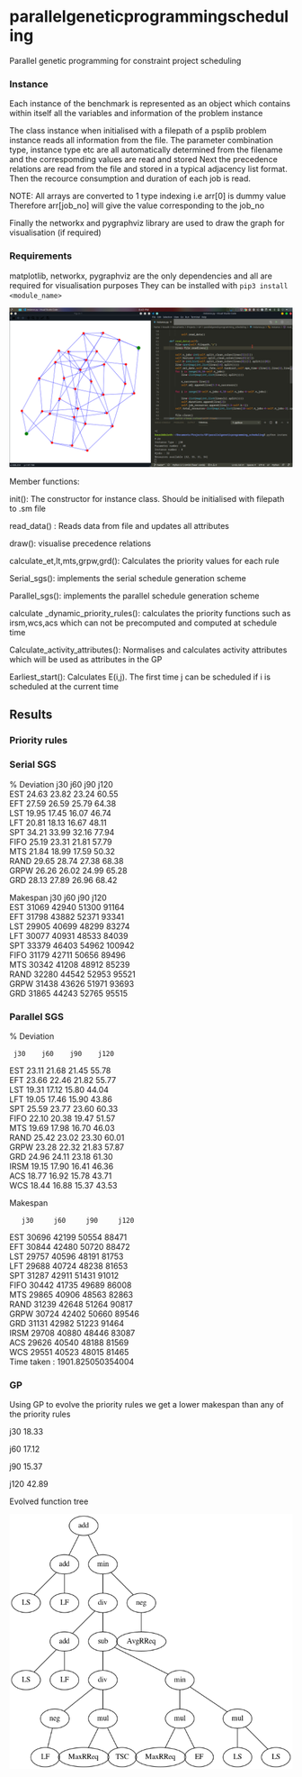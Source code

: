 # parallelgeneticprogrammingscheduling
Parallel genetic programming for constraint project scheduling


### Instance
Each instance of the benchmark is represented as an object which contains within itself all the variables and information of the problem instance

The class instance when initialised with a filepath of a psplib problem instance reads all information from the file. The parameter combination type, instance type etc are all automatically determined from the filename and the correspomding values are read and stored
Next the precedence relations are read from the file and stored in a typical adjacency list format.
Then the recource consumption and duration of each job is read.

NOTE: All arrays are converted to 1 type indexing i.e arr[0] is dummy value
Therefore arr[job_no] will give the value corresponding to the job_no

Finally the networkx and pygraphviz library are used to draw the graph for visualisation (if required)

### Requirements
matplotlib, networkx, pygraphviz are the only dependencies and all are required for visualisation purposes
They can be installed with `pip3 install <module_name>`

![demo](img/demo.png?raw=true "Demo image")


Member functions:

init(): The constructor for instance class. Should be initialised with filepath to .sm file

read_data() : Reads data from file and updates all attributes

draw(): visualise precedence relations

calculate_et,lt,mts,grpw,grd(): Calculates the priority values for each rule

Serial_sgs(): implements the serial schedule generation scheme

Parallel_sgs(): implements the parallel schedule generation scheme

calculate _dynamic_priority_rules(): calculates the priority functions such as irsm,wcs,acs which can not be precomputed and computed at schedule time

Calculate_activity_attributes(): Normalises and calculates activity attributes which will be used as attributes in the GP 

Earliest_start(): Calculates E(i,j). The first time j can be scheduled if i is scheduled at the current time

## Results
### Priority rules
### Serial SGS
% Deviation
     j30    j60    j90    j120    
EST  24.63  23.82  23.24  60.55  
EFT  27.59  26.59  25.79  64.38  
LST  19.95  17.45  16.07  46.74  
LFT  20.81  18.13  16.67  48.11  
SPT  34.21  33.99  32.16  77.94  
FIFO  25.19  23.31  21.81  57.79  
MTS  21.84  18.99  17.59  50.32  
RAND  29.65  28.74  27.38  68.38  
GRPW  26.26  26.02  24.99  65.28  
GRD  28.13  27.89  26.96  68.42

Makespan
       j30     j60     j90     j120     
EST  31069  42940  51300  91164  
EFT  31798  43882  52371  93341  
LST  29905  40699  48299  83274  
LFT  30077  40931  48533  84039  
SPT  33379  46403  54962  100942  
FIFO  31179  42711  50656  89496  
MTS  30342  41208  48912  85239  
RAND  32280  44542  52953  95521  
GRPW  31438  43626  51971 93693  
GRD  31865  44243  52765  95515

### Parallel SGS
% Deviation

     j30    j60    j90    j120    
     
EST  23.11  21.68  21.45  55.78  
EFT  23.66  22.46  21.82  55.77  
LST  19.31  17.12  15.80  44.04  
LFT  19.05  17.46  15.90  43.86  
SPT  25.59  23.77  23.60  60.33  
FIFO  22.10  20.38  19.47  51.57  
MTS  19.69  17.98  16.70  46.03  
RAND  25.42  23.02  23.30  60.01  
GRPW  23.28  22.32  21.83  57.87  
GRD  24.96  24.11  23.18  61.30  
IRSM  19.15  17.90  16.41  46.36   
ACS  18.77  16.92  15.78  43.71    
WCS  18.44  16.88  15.37  43.53    

Makespan

       j30     j60     j90     j120 
       
EST  30696  42199  50554  88471  
EFT  30844  42480  50720  88472  
LST  29757  40596  48191  81753  
LFT  29688  40724  48238  81653  
SPT  31287  42911  51431  91012  
FIFO  30442  41735  49689  86008  
MTS  29865  40906  48563  82863  
RAND  31239  42648  51264  90817  
GRPW  30724  42402  50660  89546  
GRD  31131  42982  51223  91464  
IRSM  29708  40880  48446  83087  
ACS  29626  40540  48188  81569  
WCS  29551  40523  48015  81465  
Time taken :  1901.825050354004



### GP
Using GP to evolve the priority rules we get a lower makespan than any of the priority rules

j30 18.33

j60 17.12

j90 15.37

j120 42.89

Evolved function tree 

![tree](gp_trees/42.88__2.png?raw=true "GP tree")
